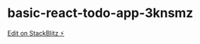# basic-react-todo-app-3knsmz

[Edit on StackBlitz ⚡️](https://stackblitz.com/edit/basic-react-todo-app-3knsmz)